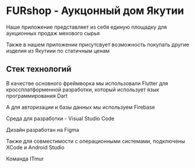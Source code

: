 FURshop - Аукцонный дом Якутии
===============================

Наше приложение представляет из себя единую площадку для аукционных продаж мехового сырья


Также в нашем приложении присутсвует возможность покупать другие изделия из Якутиии по статичным ценам


Стек технологий
---------------

В качестве основного фреймворка мы использовали Flutter для кроссплатформенной разработки,
который использует язык программирования Dart

А для авторизации и базы данных мы используем Firebase


Среда для разработки - Visual Studio Code


Дизайн разработан на Figma


Также для совместимости с операционными системами, подключены XCode и Android Studio




Команда ITmur
